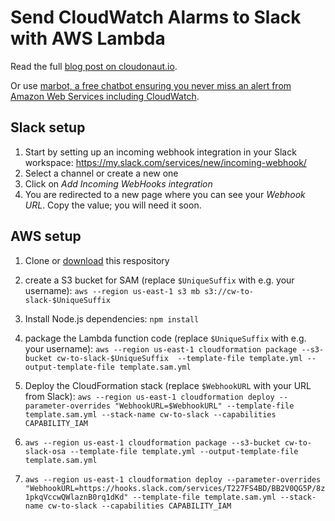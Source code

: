 # Send CloudWatch Alarms to Slack with AWS Lambda

Read the full [blog post on cloudonaut.io](https://cloudonaut.io/send-cloudwatch-alarms-to-slack-with-aws-lambda/).

Or use [marbot, a free chatbot ensuring you never miss an alert from Amazon Web Services including CloudWatch](https://marbot.io/).

## Slack setup

1. Start by setting up an incoming webhook integration in your Slack workspace: https://my.slack.com/services/new/incoming-webhook/
2. Select a channel or create a new one
3. Click on *Add Incoming WebHooks integration*
4. You are redirected to a new page where you can see your *Webhook URL*. Copy the value; you will need it soon.

## AWS setup

1. Clone or [download](https://github.com/widdix/cloudwatch-alarm-to-slack/zipball/master/) this respository
2. create a S3 bucket for SAM (replace `$UniqueSuffix` with e.g. your username): `aws --region us-east-1 s3 mb s3://cw-to-slack-$UniqueSuffix`
3. Install Node.js dependencies: `npm install`
4. package the Lambda function code (replace `$UniqueSuffix` with e.g. your username): `aws --region us-east-1 cloudformation package --s3-bucket cw-to-slack-$UniqueSuffix  --template-file template.yml --output-template-file template.sam.yml`
5. Deploy the CloudFormation stack (replace `$WebhookURL` with your URL from Slack): `aws --region us-east-1 cloudformation deploy --parameter-overrides "WebhookURL=$WebhookURL" --template-file template.sam.yml --stack-name cw-to-slack --capabilities CAPABILITY_IAM`


1. `aws --region us-east-1 cloudformation package --s3-bucket cw-to-slack-osa --template-file template.yml --output-template-file template.sam.yml`
2. `aws --region us-east-1 cloudformation deploy --parameter-overrides "WebhookURL=https://hooks.slack.com/services/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" --template-file template.sam.yml --stack-name cw-to-slack --capabilities CAPABILITY_IAM`